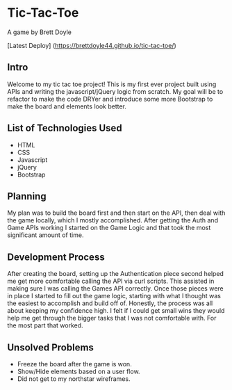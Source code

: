 # **Tic-Tac-Toe**
A game by Brett Doyle

[Latest Deploy] (https://brettdoyle44.github.io/tic-tac-toe/)

## Intro

Welcome to my tic tac toe project! This is my first ever project built using APIs and writing the javascript/jQuery logic from scratch. My goal will be to refactor to make the code DRYer and introduce some more Bootstrap to make the board and elements look better.

## List of Technologies Used

* HTML
* CSS
* Javascript
* jQuery
* Bootstrap

## Planning

My plan was to build the board first and then start on the API, then deal with the game locally, which I mostly accomplished. After getting the Auth and Game APIs working I started on the Game Logic and that took the most significant amount of time.

## Development Process

After creating the board, setting up the Authentication piece second helped me get more comfortable calling the API via curl scripts. This assisted in making sure I was calling the Games API correctly. Once those pieces were in place I started to fill out the game logic, starting with what I thought was the easiest to accomplish and build off of. Honestly, the process was all about keeping my confidence high. I felt if I could get small wins they would help me get through the bigger tasks that I was not comfortable with. For the most part that worked.

## Unsolved Problems

* Freeze the board after the game is won.
* Show/Hide elements based on a user flow.
* Did not get to my northstar wireframes.
